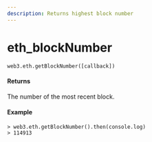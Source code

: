 ```yaml
---
description: Returns highest block number
---
```


# eth\_blockNumber

```
web3.eth.getBlockNumber([callback])
```

#### Returns

The number of the most recent block.

#### Example

```
> web3.eth.getBlockNumber().then(console.log)
> 114913
```
